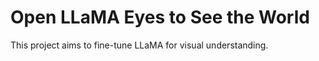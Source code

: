 # Open LLaMA Eyes to See the World

This project aims to fine-tune LLaMA for visual understanding. 


